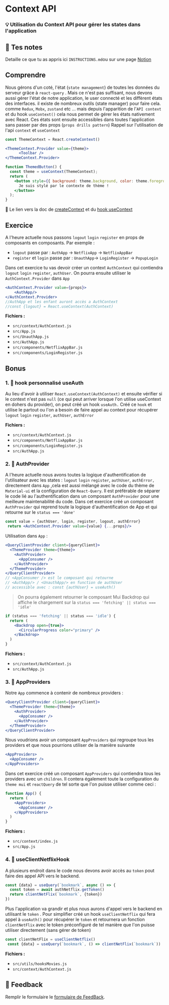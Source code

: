 # Context API
### 💡 Utilisation du Context API pour gérer les states dans l'application

## 📝 Tes notes

Detaille ce que tu as appris ici `INSTRUCTIONS.md`ou sur une page [Notion](https://go.mikecodeur.com/course-notes-template)

## Comprendre

Nous gérons d'un coté, l'état (`state management`) de toutes les données du serveur grâce à `react-query` . Mais ce n'est pas suffisant, nous devons aussi gérer l'état de notre application, le user connecté et les diffèrent états des interfaces. il existe de nombreux outils (state manager) pour faire cela. comme `Redux`, `Mobx`, `zustand` etc ... mais depuis l'apparition de l'`API context` et du hook `useContext()` cela nous permet de gérer les états nativement avec React. Ces états sont ensuite accessibles dans toutes l'application sans passer par des props (`props drills pattern`) Rappel sur l'utilisation de l'api `context` et `useContext`

```jsx
const ThemeContext = React.createContext()

<ThemeContext.Provider value={theme}>
      <Toolbar />
</ThemeContext.Provider>

function ThemedButton() {
  const theme = useContext(ThemeContext);
  return (
    <button style={{ background: theme.background, color: theme.foreground }}>
      Je suis stylé par le contexte de thème !
    </button>
  );
}
```

📑 Le lien vers la doc de [createContext](https://fr.reactjs.org/docs/context.html#reactcreatecontext)  et du [hook useContext](https://fr.reactjs.org/docs/hooks-reference.html#usecontext)

## Exercice

A l'heure actuelle nous passons `logout` `login` `register` en props de composants en composants. Par exemple :

- `logout` passe par : `AuthApp` → `NetflixApp` → `NetflixAppBar`
- `register` et `login` passe par : `UnauthApp`-> `LoginRegister` → `PopupLogin`

Dans cet exercice tu vas devoir créer un context `AuthContext` qui contiendra  `logout` `login` `register`, `authUser`. On pourra ensuite utiliser le `AuthContext.Provider` dans `App`

```jsx
<AuthContext.Provider value={props}>
    <AuthApp/>
</AuthContext.Provider>
//AuthApp et les enfant auront accès a AuthContext
//const {logout} = React.useContext(AuthContext)
```

**Fichiers :**

- `src/context/AuthContext.js`
- `src/App.js`
- `src/UnauthApp.js`
- `src/AuthApp.js`
- `src/components/NetflixAppBar.js`
- `src/components/LoginRegister.js`

## Bonus

### 1. 🚀 hook personnalisé useAuth

Au lieu d'avoir à utiliser `React.useContext(AuthContext)` et ensuite vérifier si le context n'est pas `null` (ce qui peut arriver lorsque l'on utilise useContext en dohers du provider), on peut créé un hook `useAuth.` Créé ce `hook` et utilise le partout ou l'on a besoin de faire appel au context pour récupérer `logout` `login` `register`, `authUser`, `authError`

**Fichiers :**

- `src/context/AuthContext.js`
- `src/components/NetflixAppBar.js`
- `src/components/LoginRegister.js`
- `src/AuthApp.js`

### 2. 🚀 AuthProvider

A l'heure actuelle nous avons toutes la logique d'authentification de l'utilisateur avec les states : `logout` `login` `register`, `authUser`, `authError,` directement dans `App` ,cela est aussi mélangé avec le code du thème de `Material-ui` et la configuration de `React-Query`. Il est préférable de séparer le code lié au l'authentification dans un composant `AuthProvider` pour une meilleure maintenabilité du code. Dans cet exercice créé un composant `AuthProvider` qui reprend toute la logique d'authentification de App et qui retourne sur le `status === 'done'`

```jsx
const value = {authUser, login, register, logout, authError}
 return <AuthContext.Provider value={value} {...props}/>
```

Utilisation dans `App` :

```jsx
<QueryClientProvider client={queryClient}>
  <ThemeProvider theme={theme}>
    <AuthProvider>
      <AppConsumer />
    </AuthProvider>
  </ThemeProvider>
</QueryClientProvider>
// <AppConsumer /> est le composant qui retourne 
// <AuthApp/> / <UnauthApp/> en function de authUser
// accessible avec : const {authUser} = useAuth()
```

> On pourra également retourner le composant Mui Backdrop qui affiche le chargement sur la `status === 'fetching' || status === 'idle'`

```jsx
if (status === 'fetching' || status === 'idle') {
  return (
    <Backdrop open={true}>
      <CircularProgress color="primary" />
    </Backdrop>
  )
}
```

**Fichiers :**

- `src/context/AuthContext.js`
- `src/AuthApp.js`

### 3. 🚀 AppProviders

Notre `App` commence à contenir de nombreux providers : 

```jsx
<QueryClientProvider client={queryClient}>
  <ThemeProvider theme={theme}>
    <AuthProvider>
      <AppConsumer />
    </AuthProvider>
  </ThemeProvider>
</QueryClientProvider>
```

Nous voudrions avoir un composant `AppProviders` qui regroupe tous les providers et que nous pourrions utiliser de la manière suivante 

```jsx
<AppProviders>
  <AppConsumer />
</AppProviders>
```

Dans cet exercice créé un composant `AppProviders` qui contiendra tous les providers avec un `children`. Il contera également toute la configuration du `theme mui` et `reactQuery` de tel sorte que l'on puisse utiliser comme ceci : 

```jsx
function App() {
  return (
    <AppProviders>
      <AppConsumer />
    </AppProviders>
  )
}
```

**Fichiers :**

- `src/context/index.js`
- `src/App.js`

### 4. 🚀 useClientNetflixHook

A plusieurs endroit dans le code nous devons avoir accès au `token` pout faire des appel API vers le backend. 

```jsx
const {data} = useQuery(`bookmark`, async () => {
  const token = await authNetflix.getToken()
  return clientNetFlix(`bookmark`, {token})
})
```

Plus l'application va grandir et plus nous aurons d'appel vers le backend en utilisant le `token` .  Pour simplifier créé un hook `useClientNetflix` qui fera appel à `useAuth()` pour récupérer le `token` et retournera un fonction `clientNetFlix` avec le token préconfiguré de tel manière que l'on puisse utiliser directement (sans gérer de token)

```jsx
const clientNetFlix = useClientNetflix()
 const {data} = useQuery(`bookmark`, () => clientNetFlix(`bookmark`))
```

**Fichiers :**

- `src/utils/hooksMovies.js`
- `src/context/AuthContext.js`

## 🐜 Feedback

Remplir le formulaire le [formulaire de FeedBack](https://go.mikecodeur.com/cours-react-avis).